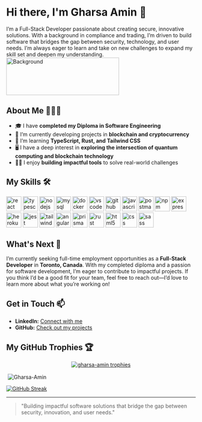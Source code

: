 # Hi there, I'm Gharsa Amin 👋

I’m a Full-Stack Developer passionate about creating secure, innovative solutions. With a background in compliance and trading, I’m driven to build software that bridges the gap between security, technology, and user needs. I’m always eager to learn and take on new challenges to expand my skill set and deepen my understanding.
<img src="https://media3.giphy.com/media/v1.Y2lkPTc5MGI3NjExaWtwbjkyN2VmMGdoMDR0Nm1sbWJjZmpvNDliOWwzY2Rqa2s0azZqcSZlcD12MV9pbnRlcm5hbF9naWZfYnlfaWQmY3Q9Zw/U3qYN8S0j3bpK/giphy.gif" alt="Background" width="300px" height="100px"/>


## About Me 💁🏻‍♀️

- 🎓 I have **completed my Diploma in Software Engineering**
- 🔭 I’m currently developing projects in **blockchain and cryptocurrency**
- 🌱 I’m learning **TypeScript, Rust, and Tailwind CSS**
- 🖥️ I have a deep interest in **exploring the intersection of quantum computing and blockchain technology**
- 👨‍💻 I enjoy **building impactful tools** to solve real-world challenges

## My Skills 🛠️

<a href="https://reactjs.org/" target="_blank" rel="noreferrer"><img src="https://skillicons.dev/icons?i=react" alt="react" width="40" height="40"/></a>
<a href="https://www.typescriptlang.org/" target="_blank" rel="noreferrer"><img src="https://skillicons.dev/icons?i=typescript" alt="typescript" width="40" height="40"/></a>
<a href="https://nodejs.org" target="_blank" rel="noreferrer"><img src="https://skillicons.dev/icons?i=nodejs" alt="nodejs" width="40" height="40"/></a>
<a href="https://www.mysql.com/" target="_blank" rel="noreferrer"><img src="https://skillicons.dev/icons?i=mysql" alt="mysql" width="40" height="40"/></a>
<a href="https://www.docker.com/" target="_blank" rel="noreferrer"><img src="https://skillicons.dev/icons?i=docker" alt="docker" width="40" height="40"/></a>
<a href="https://code.visualstudio.com/" target="_blank" rel="noreferrer"><img src="https://skillicons.dev/icons?i=vscode" alt="vscode" width="40" height="40"/></a>
<a href="https://github.com/" target="_blank" rel="noreferrer"><img src="https://skillicons.dev/icons?i=github" alt="github" width="40" height="40"/></a>
<a href="https://developer.mozilla.org/en-US/docs/Web/JavaScript" target="_blank" rel="noreferrer"><img src="https://skillicons.dev/icons?i=js" alt="javascript" width="40" height="40"/></a>
<a href="https://www.postman.com/" target="_blank" rel="noreferrer"><img src="https://skillicons.dev/icons?i=postman" alt="postman" width="40" height="40"/></a>
<a href="https://www.npmjs.com/" target="_blank" rel="noreferrer"><img src="https://skillicons.dev/icons?i=npm" alt="npm" width="40" height="40"/></a>
<a href="https://expressjs.com/" target="_blank" rel="noreferrer"><img src="https://skillicons.dev/icons?i=express" alt="express" width="40" height="40"/></a>
<a href="https://www.heroku.com/" target="_blank" rel="noreferrer"><img src="https://skillicons.dev/icons?i=heroku" alt="heroku" width="40" height="40"/></a>
<a href="https://jestjs.io/" target="_blank" rel="noreferrer"><img src="https://skillicons.dev/icons?i=jest" alt="jest" width="40" height="40"/></a>
<a href="https://tailwindcss.com/" target="_blank" rel="noreferrer"><img src="https://skillicons.dev/icons?i=tailwind" alt="tailwind" width="40" height="40"/></a>
<a href="https://angular.io/" target="_blank" rel="noreferrer"><img src="https://skillicons.dev/icons?i=angular" alt="angular" width="40" height="40"/></a>
<a href="https://www.prisma.io/" target="_blank" rel="noreferrer"><img src="https://skillicons.dev/icons?i=prisma" alt="prisma" width="40" height="40"/></a>
<a href="https://www.rust-lang.org/" target="_blank" rel="noreferrer"><img src="https://skillicons.dev/icons?i=rust" alt="rust" width="40" height="40"/></a>
<a href="https://www.w3.org/html/" target="_blank" rel="noreferrer"><img src="https://skillicons.dev/icons?i=html" alt="html5" width="40" height="40"/></a>
<a href="https://www.w3schools.com/css/" target="_blank" rel="noreferrer"><img src="https://skillicons.dev/icons?i=css" alt="css" width="40" height="40"/></a>
<a href="https://sass-lang.com" target="_blank" rel="noreferrer"><img src="https://skillicons.dev/icons?i=sass" alt="sass" width="40" height="40"/></a>

## What's Next 🚀

I’m currently seeking full-time employment opportunities as a **Full-Stack Developer** in **Toronto, Canada**. With my completed diploma and a passion for software development, I’m eager to contribute to impactful projects. If you think I’d be a good fit for your team, feel free to reach out—I’d love to learn more about what you’re working on!

## Get in Touch 📫

- **LinkedIn:** [Connect with me](https://www.linkedin.com/in/gharsanay-amin/)
- **GitHub:** [Check out my projects](https://github.com/Gharsa-Amin)

## My GitHub Trophies 🏆

<p align="center">
  <a href="https://github.com/ryo-ma/github-profile-trophy">
    <img src="https://github-profile-trophy.vercel.app/?username=gharsa-amin&theme=onestar&row=1&column=4&no-frame=true&title=Commits,PullRequest,Reviews" alt="gharsa-amin trophies" />
  </a>
</p>

<p>&nbsp;<img align="center" src="https://github-readme-stats.vercel.app/api?username=Gharsa-Amin&show_icons=true&locale=en" alt="Gharsa-Amin" /></p>

[![GitHub Streak](http://github-readme-streak-stats.herokuapp.com?user=Gharsa-Amin&theme=react&hide_border=true&date_format=M%20j%5B%2C%20Y%5D)](https://git.io/streak-stats)


---

> "Building impactful software solutions that bridge the gap between security, innovation, and user needs."
